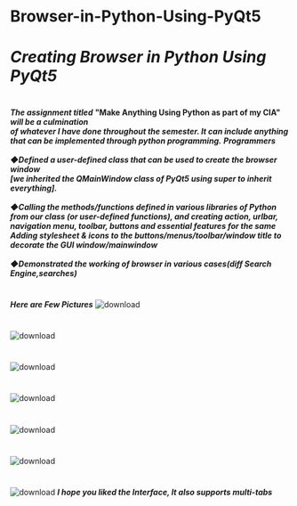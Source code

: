 # Browser-in-Python-Using-PyQt5
# *Creating Browser in Python Using PyQt5*
#
***The assignment titled*** **"Make Anything Using Python as part of my CIA"** ***will be a culmination<br>
of whatever I have done throughout the semester. It can include anything<br>
that can be implemented through python programming.***
***Programmers
<br>
<br>
◆Defined a user-defined class that can be used to create the browser window 
<br>[we inherited the QMainWindow class of PyQt5 using super to inherit everything].
<br>
<br>◆Calling the methods/functions defined in various libraries of Python from our class (or user-defined functions), and
creating action, urlbar, navigation menu, toolbar, buttons and essential features for the same 
<br>
Adding stylesheet & icons to the buttons/menus/toolbar/window title to decorate the GUI window/mainwindow
<br>
<br>◆Demonstrated the working of browser in various cases(diff Search Engine,searches)***
#
***Here are Few Pictures***
![download](https://user-images.githubusercontent.com/100332918/188311562-585a0e97-e4af-459a-b500-740161bd5c9e.jpg)
#
#
![download](https://user-images.githubusercontent.com/100332918/188311612-45bdd3e6-4841-4f6b-a01b-fa6a2658a818.jpg)
#
#
![download](https://user-images.githubusercontent.com/100332918/188311617-1826c47d-e7d0-4c38-9101-b80924093b1f.jpg)
#
#
![download](https://user-images.githubusercontent.com/100332918/188311622-5c5c0c78-3b25-4f70-8e33-1a0b3c367c86.jpg)
#
#
![download](https://user-images.githubusercontent.com/100332918/188311627-23322cf1-4a23-48e1-ab8e-d90b1b618f7f.jpg)
#
#
![download](https://user-images.githubusercontent.com/100332918/188311631-e726951c-d0a2-4fb9-959d-b49cbfdd7d4a.jpg)
#
#
![download](https://user-images.githubusercontent.com/100332918/188311635-8694cd28-4141-4e3d-b22b-220753ed7363.jpg)
***I hope you liked the Interface, It also supports multi-tabs***
